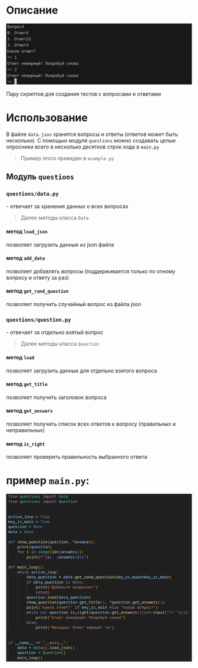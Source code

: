 # Описание

<div align="center">
  <img src="src/2.png">
</div>


Пару скриптов для создания тестов с вопросами и ответами

# Использование

В файле `data.json` хранятся вопросы и ответы (ответов может быть несколько). С помощью модуля `questions` можно создавать целые опросники всего в несколько десятков строк кода в `main.py`

> Пример этого приведен в `example.py`

## Модуль `questions`

### `questions/data.py`

\- отвечает за хранение данных о всех вопросах

> Далее методы класса `Data`

#### метод `load_json`

позволяет загрузить данные из json файла

#### метод `add_data`

позволяет добавлять вопросы (поддерживается только по отному вопросу и ответу за раз)

#### метод `get_rand_question`

позволяет получить случайный вопрос из файла json

### `questions/question.py`

\- отвечает за отдельно взятый вопрос

> Далее методы класса `Question`

#### метод `load`

позволяет загрузить данные для отдельно взятого вопроса

#### метод `get_title`

позволяет получить заголовок вопроса

#### метод `get_answers`

позволяет получить список всех ответов к вопросу (правильных и неправильных)

#### метод `is_right`

позволяет проверить правильность выбранного ответа

# пример `main.py`:

<div align="center">
  <img src="src/1.png">
</div>
